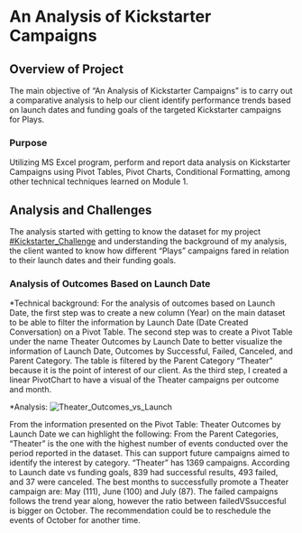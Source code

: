 # An Analysis of Kickstarter Campaigns

## Overview of Project

The main objective of “An Analysis of Kickstarter Campaigns” is to carry out a comparative analysis to help our client identify performance trends based on launch dates and funding goals of the targeted Kickstarter campaigns for Plays. 

### Purpose

Utilizing MS Excel program, perform and report data analysis on Kickstarter Campaigns using Pivot Tables, Pivot Charts, Conditional Formatting, among other technical techniques learned on Module 1.

## Analysis and Challenges

The analysis started with getting to know the dataset for my project [#Kickstarter_Challenge](https://github.com/chocoplace/kickstarter-analysis/blob/main/Kickstarter_Challenge.zip) and understanding the background of my analysis, the client wanted to know how different “Plays” campaigns fared in relation to their launch dates and their funding goals.

### Analysis of Outcomes Based on Launch Date

*Technical background: For the analysis of outcomes based on Launch Date, the first step was to create a new column (Year) on the main dataset to be able to filter the information by Launch Date (Date Created Conversation) on a Pivot Table. The second step was to create a Pivot Table under the name Theater Outcomes by Launch Date to better visualize the information of Launch Date, Outcomes by Successful, Failed, Canceled, and Parent Category. The table is filtered by the Parent Category “Theater” because it is the point of interest of our client. As the third step, I created a linear PivotChart to have a visual of the Theater campaigns per outcome and month. 

*Analysis: 
![Theater_Outcomes_vs_Launch](https://github.com/chocoplace/kickstarter-analysis/blob/main/Resources/Theater_Outcomes_vs_Launch.pn)

From the information presented on the Pivot Table: Theater Outcomes by Launch Date we can highlight the following: 
From the Parent Categories, “Theater” is the one with the highest number of events conducted over the period reported in the dataset. This can support future campaigns aimed to identify the interest by category.
“Theater” has 1369 campaigns. According to Launch date vs funding goals, 839 had successful results, 493 failed, and 37 were canceled. 
The best months to successfully promote a Theater campaign are: May (111), June (100) and July (87). 
The failed campaigns follows the trend year along, however the ratio between failedVSsuccesful is bigger on October. The recommendation could be to reschedule the events of October for another time. 

